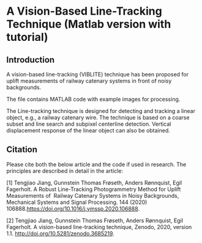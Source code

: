 # A Vision-Based Line-Tracking Technique (Matlab version with tutorial)

## Introduction

A vision-based line-tracking (VIBLITE) technique has been proposed for uplift measurements of railway catenary systems in front of noisy backgrounds. 

The file contains MATLAB code with example images for processing.

The Line-tracking technique is designed for detecting and tracking a linear object, e.g., a railway catenary wire. The technique is based on a coarse subset and line search and subpixel centerline detection. Vertical displacement response of the linear object can also be obtained. 


## Citation

Please cite both the below article and the code if used in research. The principles are described in detail in the article:

[1] Tengjiao Jiang, Gunnstein Thomas Frøseth, Anders Rønnquist, Egil Fagerholt. A Robust Line-Tracking Photogrammetry Method for Uplift Measurements of  Railway Catenary Systems in Noisy Backgrounds, Mechanical Systems and Signal Processing. 144 (2020) 106888.https://doi.org/10.1016/j.ymssp.2020.106888.

[2] Tengjiao Jiang, Gunnstein Thomas Frøseth, Anders Rønnquist, Egil Fagerholt. A vision-based line-tracking technique, Zenodo, 2020, version 1.1. http://doi.org/10.5281/zenodo.3685219.
